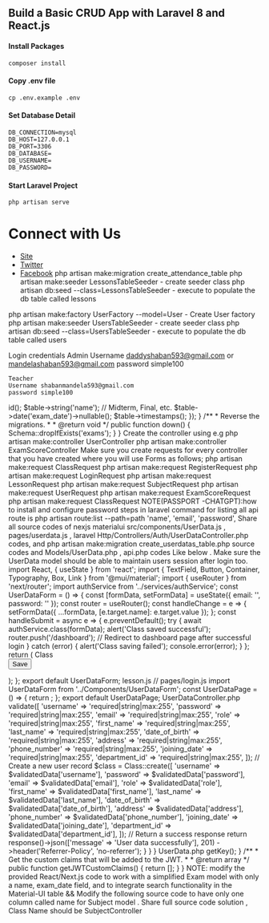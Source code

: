 ## Build a Basic CRUD App with Laravel 8 and React.js

#### Install Packages

```
composer install
```

#### Copy .env file

```
cp .env.example .env
```

#### Set Database Detail

```
DB_CONNECTION=mysql
DB_HOST=127.0.0.1
DB_PORT=3306
DB_DATABASE=
DB_USERNAME=
DB_PASSWORD=
```

#### Start Laravel Project

```
php artisan serve

```

# Connect with Us

-   [Site](https://techvblogs.com/?ref=githubrepo)
-   [Twitter](https://twitter.com/techvblogs)
-   [Facebook](https://facebook.com/techvblogs)
php artisan make:migration create_attendance_table
php artisan make:seeder LessonsTableSeeder  - create seeder class
php artisan db:seed --class=LessonsTableSeeder - execute to populate the db table called lessons

php artisan make:factory UserFactory --model=User  - Create User factory
php artisan make:seeder UsersTableSeeder  - create seeder class
php artisan db:seed --class=UsersTableSeeder - execute to populate the db table called users

Login credentials
    Admin
	Username daddyshaban593@gmail.com  or mandelashaban593@gmail.com
	password simple100
	

	Teacher 
	Username shabanmandela593@gmail.com 
	password simple100

<?php

use Illuminate\Database\Migrations\Migration;
use Illuminate\Database\Schema\Blueprint;
use Illuminate\Support\Facades\Schema;

class CreateExamsTable extends Migration
{
    /**
     * Run the migrations.
     *
     * @return void
     */
    public function up()
    {
        Schema::create('exams', function (Blueprint $table) {
            $table->id();
            $table->string('name'); // Midterm, Final, etc.
            $table->date('exam_date')->nullable();
            $table->timestamps();
        });
    }

    /**
     * Reverse the migrations.
     *
     * @return void
     */
    public function down()
    {
        Schema::dropIfExists('exams');
    }
}


Create the controller using e.g php artisan make:controller UserController

 php artisan make:controller ExamScoreController
Make sure you create requests for every controller that you have created where you will use Forms as 
follows;
php artisan make:request ClassRequest
php artisan make:request RegisterRequest
php artisan make:request LoginRequest
php artisan make:request LessonRequest
php artisan make:request SubjectRequest
php artisan make:request UserRequest

php artisan make:request ExamScoreRequest

php artisan make:request ClassRequest


NOTE(PASSPORT -CHATGPT):how to install and configure password steps in laravel

command for listing all api route is php artisan route:list --path=path


 'name',
        'email',
        'password',
Share all source codes of nexjs materialui src/components/UserData.js , pages/userdata.js , laravel
 Http/Controllers/Auth/UserDataController.php codes, and  php artisan make:migration create_userdatas_table.php source codes and Models/UserData.php , api.php codes Like below . Make sure the UserData model should  be able to maintain users session after login too.
 import React, { useState } from 'react';
import { TextField, Button, Container, Typography, Box, Link } from '@mui/material';
import { useRouter } from 'next/router';
import authService from '../services/authService';

const UserDataForm = () => {
    const [formData, setFormData] = useState({
        email: '',
        password: ''
    });
    const router = useRouter();

    const handleChange = e => {
        setFormData({ ...formData, [e.target.name]: e.target.value });
    };

    const handleSubmit = async e => {
        e.preventDefault();
        try {
            await authService.class(formData);
            alert('Class saved successful');
            router.push('/dashboard'); // Redirect to dashboard page after successful login
        } catch (error) {
            alert('Class saving failed');
            console.error(error);
        }
    };

    return (
        <Container maxWidth="sm">
            <Box sx={{ marginTop: 4, textAlign: 'center' }}>
                <Typography variant="h4" component="h1" gutterBottom>
                   Class
                </Typography>
                <form onSubmit={handleSubmit}>
                    <TextField
                        fullWidth
                        margin="normal"
                        type="username"
                        label="username"
                        name="name"
                        value={formData.username}
                        onChange={handleChange}
                        required
                    />
                    <TextField
                        fullWidth
                        margin="normal"
                        type="first_name"
                        label="first_name"
                        name="first_name"
                        value={formData.first_name}
                        onChange={handleChange}
                        required
                    />
                    <TextField
                        fullWidth
                        margin="normal"
                        type="last_name"
                        label="Class"
                        name="last_name"
                        value={formData.last_name}
                        onChange={handleChange}
                        required
                    />
                    <TextField
                        fullWidth
                        margin="normal"
                        type="date_of_birth"
                        label="date_of_birth"
                        name="date_of_birth"
                        value={formData.date_of_birth}
                        onChange={handleChange}
                        required
                    />
                        <TextField
                        fullWidth
                        margin="normal"
                        type="address"
                        label="address"
                        name="address"
                        value={formData.address}
                        onChange={handleChange}
                        required
                    />
                        <TextField
                        fullWidth
                        margin="normal"
                        type="phone_number"
                        label="phone_number"
                        name="phone_number"
                        value={formData.phone_number}
                        onChange={handleChange}
                        required
                    />
                        <TextField
                        fullWidth
                        margin="normal"
                        type="joining_dath"
                        label="joining_dat"
                        name="joining_dat"
                        value={formData.joining_date}
                        onChange={handleChange}
                        required
                    />
                        <TextField
                        fullWidth
                        margin="normal"
                        type="department_id"
                        label="department_id"
                        name="name"
                        value={formData.department_id}
                        onChange={handleChange}
                        required
                    />
                        <TextField
                        fullWidth
                        margin="normal"
                        type="email"
                        label="email"
                        name="name"
                        value={formData.email}
                        onChange={handleChange}
                        required
                    />
                        
                        <TextField
                        fullWidth
                        margin="normal"
                        type="password"
                        label="password"
                        name="password"
                        value={formData.password}
                        onChange={handleChange}
                        required
                    />
                    <Button type="submit" variant="contained" color="primary" size="large">
                        Save
                    </Button>
                </form>
             
            </Box>
        </Container>
    );
};

export default UserDataForm;

lesson.js
// pages/login.js

import UserDataForm from '../Components/UserDataForm';

const UserDataPage = () => {
    return <UserDataForm />;
};

export default UserDataPage;

UserDataController.php
<?php

namespace App\Http\Controllers\Auth;

use App\Http\Controllers\Controller;
use Illuminate\Http\Request;
use Illuminate\Support\Facades\Auth; // Add this line for the Auth facade

<?php

namespace App\Http\Controllers\Auth;
use App\Http\Controllers\Controller;
use App\Models\Class;
use Illuminate\Http\Request;
use Illuminate\Support\Facades\Hash;

class UserData
Controller extends Controller
{
    public function userdata(Request $request)
    {
        // Validate the incoming request data
        $validatedData = $request->validate([
            'username' => 'required|string|max:255',
            'password' => 'required|string|max:255',
            'email' => 'required|string|max:255',
            'role' => 'required|string|max:255',
            'first_name' => 'required|string|max:255',
            'last_name' => 'required|string|max:255',
            'date_of_birth' => 'required|string|max:255',
            'address' => 'required|string|max:255',
            'phone_number' => 'required|string|max:255',
            'joining_date' => 'required|string|max:255',
            'department_id' => 'required|string|max:255',

        ]);

        // Create a new user record
        $class = Class::create([
            'username' => $validatedData['username'],
             'password' => $validatedData['password'],
              'email' => $validatedData['email'],
               'role' => $validatedData['role'],
                'first_name' => $validatedData['first_name'],
                 'last_name' => $validatedData['last_name'],
                  'date_of_birth' => $validatedData['date_of_birth'],
                   'address' => $validatedData['address'],
                    'phone_number' => $validatedData['phone_number'],
                     'joining_date' => $validatedData['joining_date'],
                      'department_id' => $validatedData['department_id'],
 
        ]);

        // Return a success response
        return response()->json(['message' => 'User data successfully'], 201)
            ->header('Referrer-Policy', 'no-referrer');
    }
    }
}

UserData.php
<?php

namespace App;

use Illuminate\Foundation\Auth\User as Authenticatable;
use Illuminate\Notifications\Notifiable;
use Laravel\Passport\HasApiTokens;

class User extends Authenticatable
{
    use HasApiTokens, Notifiable;

    protected $fillable = [
        'username', 'password', 'email', 'role', 'first_name', 'last_name', 'date_of_birth', 'address', 'phone_number', 'token'
    ];

    protected $hidden = [
        'password', 'remember_token', 'token'
    ];

    /**
     * Get the identifier that will be stored in the subject claim of the JWT.
     *
     * @return mixed
     */
    public function getJWTIdentifier()
    {
        return $this->getKey();
    }

    /**
     * Get the custom claims that will be added to the JWT.
     *
     * @return array
     */
    public function getJWTCustomClaims()
    {
        return [];
    }
}




NOTE: modify the provided React/Next.js code to work with a simplified Exam model with only a name, exam_date field, and to integrate search functionality in the Material-UI table 
        &&
Modify the following source code to have only one column called name for Subject model . Share full source code solution , Class Name should be SubjectController
